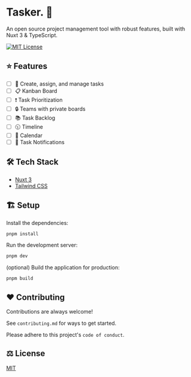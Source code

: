 # Tasker. :pencil:

An open source project management tool with robust features, built with Nuxt 3 & TypeScript.

[![MIT License](https://img.shields.io/badge/License-MIT-green.svg)](https://choosealicense.com/licenses/mit/)

## ⭐ Features

- [ ] 📝 Create, assign, and manage tasks
- [ ] 📋 Kanban Board
- [ ] ❗ Task Prioritization
- [ ] 🔒 Teams with private boards
- [ ] 📚 Task Backlog
- [ ] 🕥 Timeline
- [ ] 📆 Calendar
- [ ] 🔔 Task Notifications

## 🛠️ Tech Stack

- [Nuxt 3](https://nuxt.com/)
- [Tailwind CSS](https://tailwindcss.com/)

## 🏗️ Setup

Install the dependencies:

```bash
pnpm install
```

Run the development server:

```bash
pnpm dev
```

(optional) Build the application for production:

```bash
pnpm build
```

## ❤️ Contributing

Contributions are always welcome!

See `contributing.md` for ways to get started.

Please adhere to this project's `code of conduct`.

## ⚖️ License

[MIT](https://choosealicense.com/licenses/mit/)
